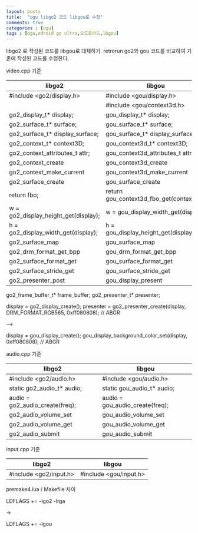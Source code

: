 ```yaml
---
layout: posts
title:  "ogu libgo2 코드 libgou로 수정"
comments: true
categories : [ogu]
tags : [ogu,odroid go ultra,오드로이드,lbgou]
---
```


libgo2 로 작성된 코드를 libgou로 대체하기.
retrorun go2와 gou 코드를 비교하여 기존에 작성된 코드를 수정한다.

video.cpp 기준

libgo2 | libgou
------ | --------
#include <go2/display.h> | #include <gou/display.h>
                        |  #include <gou/context3d.h>
go2_display_t* display; | gou_display_t* display;
go2_surface_t* surface; | gou_surface_t* surface;
go2_surface_t* display_surface; | gou_surface_t* display_surface;
go2_context_t* context3D; | gou_context3d_t* context3D;
go2_context_attributes_t attr; | gou_context3d_attributes_t attr;
go2_context_create | gou_context3d_create
go2_context_make_current | gou_context3d_make_current
go2_surface_create | gou_surface_create
return fbo; | return gou_context3d_fbo_get(context3D);
w = go2_display_height_get(display); | w = gou_display_width_get(display);
h = go2_display_width_get(display); | h = gou_display_height_get(display);
go2_surface_map | gou_surface_map
go2_drm_format_get_bpp | gou_drm_format_get_bpp
go2_surface_format_get | gou_surface_format_get
go2_surface_stride_get | gou_surface_stride_get
go2_presenter_post | gou_display_present


go2_frame_buffer_t* frame_buffer;
go2_presenter_t* presenter;




display = go2_display_create();
presenter = go2_presenter_create(display, DRM_FORMAT_RGB565, 0xff080808);  // ABGR

-->

display = gou_display_create();
gou_display_background_color_set(display, 0xff080808);  // ABGR

audio.cpp 기준

libgo2 | libgou
------ | ------
#include <go2/audio.h> | #include <gou/audio.h>
static go2_audio_t* audio; | static gou_audio_t* audio;
audio = go2_audio_create(freq); | audio = gou_audio_create(freq);
go2_audio_volume_set | gou_audio_volume_set
go2_audio_volume_get | gou_audio_volume_get
go2_audio_submit | gou_audio_submit

input.cpp 기준

libgo2 | libgou
------ | ------
#include <go2/input.h> | #include <gou/input.h>




premake4.lua / Makefile  차이

LDFLAGS   +=  -lgo2 -lrga

->

LDFLAGS   +=  -lgou
